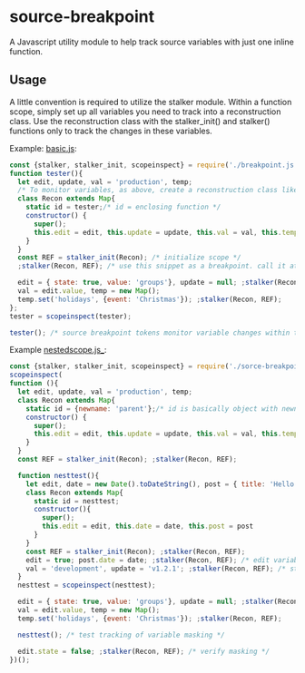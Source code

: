 # source-breakpoint
A Javascript utility module to help track source variables with just one inline function.

## Usage

A little convention is required to utilize the stalker module. Within a function scope, simply set up all variables you need to track into a reconstruction class. Use the reconstruction class with the stalker_init() and stalker() functions only to track the changes in these variables.

Example: [basic.js](./basic.js):

```js
const {stalker, stalker_init, scopeinspect} = require('./breakpoint.js');
function tester(){
  let edit, update, val = 'production', temp;
  /* To monitor variables, as above, create a reconstruction class like this */
  class Recon extends Map{
    static id = tester;/* id = enclosing function */
    constructor() {
      super();
      this.edit = edit, this.update = update, this.val = val, this.temp = temp;
    }
  }
  const REF = stalker_init(Recon); /* initialize scope */
  ;stalker(Recon, REF); /* use this snippet as a breakpoint. call it at intervals */

  edit = { state: true, value: 'groups'}, update = null; ;stalker(Recon, REF);
  val = edit.value, temp = new Map();
  temp.set('holidays', {event: 'Christmas'}); ;stalker(Recon, REF);
};
tester = scopeinspect(tester);

tester(); /* source breakpoint tokens monitor variable changes within tester function */
```

Example [nestedscope.js_](./nestedscope.js):

```js
const {stalker, stalker_init, scopeinspect} = require('./sorce-breakpoint');
scopeinspect(
function (){
  let edit, update, val = 'production', temp;
  class Recon extends Map{
    static id = {newname: 'parent'};/* id is basically object with newname property */
    constructor() {
      super();
      this.edit = edit, this.update = update, this.val = val, this.temp = temp;
    }
  }
  const REF = stalker_init(Recon); ;stalker(Recon, REF);

  function nesttest(){
    let edit, date = new Date().toDateString(), post = { title: 'Hello World' };
    class Recon extends Map{
      static id = nesttest;
      constructor(){
        super();
        this.edit = edit, this.date = date, this.post = post
      }
    }
    const REF = stalker_init(Recon); ;stalker(Recon, REF);
    edit = true; post.date = date; ;stalker(Recon, REF); /* edit variable here masks parent scopes edit variable */
    val = 'development', update = 'v1.2.1'; ;stalker(Recon, REF); /* stalker tracks all scoped vars */
  }
  nesttest = scopeinspect(nesttest);

  edit = { state: true, value: 'groups'}, update = null; ;stalker(Recon, REF);
  val = edit.value, temp = new Map();
  temp.set('holidays', {event: 'Christmas'}); ;stalker(Recon, REF);

  nesttest(); /* test tracking of variable masking */

  edit.state = false; ;stalker(Recon, REF); /* verify masking */
})();

```

